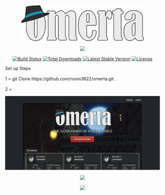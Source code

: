 <p align="center"><a href="https://omerto.co.uk" target="_blank"><img src="https://github.com/room3622/omerta/blob/main/public/assets/logo2.svg" width="400"></a></p>


<p align="center"><a href="https://laravel.com" target="_blank"><img src="https://raw.githubusercontent.com/laravel/art/master/logo-lockup/5%20SVG/2%20CMYK/1%20Full%20Color/laravel-logolockup-cmyk-red.svg" width="400"></a></p>

<p align="center">
<a href="https://travis-ci.org/laravel/framework"><img src="https://travis-ci.org/laravel/framework.svg" alt="Build Status"></a>
<a href="https://packagist.org/packages/laravel/framework"><img src="https://img.shields.io/packagist/dt/laravel/framework" alt="Total Downloads"></a>
<a href="https://packagist.org/packages/laravel/framework"><img src="https://img.shields.io/packagist/v/laravel/framework" alt="Latest Stable Version"></a>
<a href="https://packagist.org/packages/laravel/framework"><img src="https://img.shields.io/packagist/l/laravel/framework" alt="License"></a>
</p>


<p>
Set up Steps 
<br>
<br>
1 =  git Clone https://github.com/room3622/omerta.git . 
<br>
<br>
2 = 
</p>



<p align="center"><a href="https://github.com/room3622/omerta/blob/main/printscreen/Screenshot 2022-10-06 at 16.32.41.png" target="_blank"><img src="https://github.com/room3622/omerta/blob/main/printscreen/Screenshot 2022-10-06 at 16.32.41.png"></a></p>


<p align="center"><a href="https://github.com/room3622/omerta/blob/main/printscreen/Screenshot%202022-10-06%20at%2016.36.14.png" target="_blank"><img src="https://github.com/room3622/omerta/blob/main/printscreen/Screenshot%202022-10-06%20at%2016.36.14.png"></a></p>






<p align="center"><a href="https://github.com/room3622/omerta/blob/main/printscreen/Screenshot%202022-10-06%20at%2016.23.20.png" target="_blank"><img src="https://github.com/room3622/omerta/blob/main/printscreen/Screenshot%202022-10-06%20at%2016.23.20.png"></a></p>
